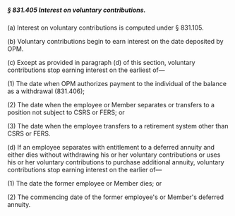 ##### § 831.405 Interest on voluntary contributions. #####

(a) Interest on voluntary contributions is computed under § 831.105.

(b) Voluntary contributions begin to earn interest on the date deposited by OPM.

(c) Except as provided in paragraph (d) of this section, voluntary contributions stop earning interest on the earliest of—

(1) The date when OPM authorizes payment to the individual of the balance as a withdrawal (831.406);

(2) The date when the employee or Member separates or transfers to a position not subject to CSRS or FERS; or

(3) The date when the employee transfers to a retirement system other than CSRS or FERS.

(d) If an employee separates with entitlement to a deferred annuity and either dies without withdrawing his or her voluntary contributions or uses his or her voluntary contributions to purchase additional annuity, voluntary contributions stop earning interest on the earlier of—

(1) The date the former employee or Member dies; or

(2) The commencing date of the former employee's or Member's deferred annuity.